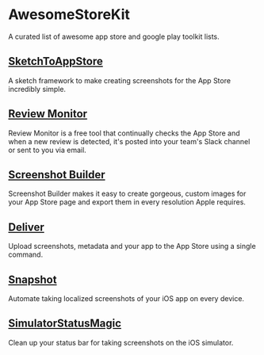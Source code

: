 # AwesomeStoreKit
A curated list of awesome app store and google play toolkit lists.

## [SketchToAppStore](https://github.com/LaunchKit/SketchToAppStore)
A sketch framework to make creating screenshots for the App Store incredibly simple.

## [Review Monitor](https://launchkit.io/reviews/)
Review Monitor is a free tool that continually checks the App Store and when a new review is detected, it's posted into your team's Slack channel or sent to you via email.

## [Screenshot Builder](https://launchkit.io/screenshots/)
Screenshot Builder makes it easy to create gorgeous, custom images for your App Store page and export them in every resolution Apple requires.

## [Deliver](https://github.com/KrauseFx/deliver)
Upload screenshots, metadata and your app to the App Store using a single command.

## [Snapshot](https://github.com/KrauseFx/snapshot)
Automate taking localized screenshots of your iOS app on every device.

## [SimulatorStatusMagic](https://github.com/shinydevelopment/SimulatorStatusMagic)
Clean up your status bar for taking screenshots on the iOS simulator.

